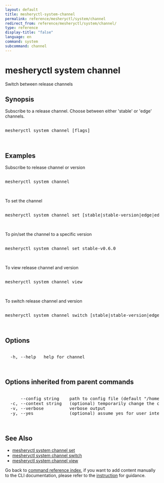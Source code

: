 ```yaml
---
layout: default
title: mesheryctl-system-channel
permalink: reference/mesheryctl/system/channel
redirect_from: reference/mesheryctl/system/channel/
type: reference
display-title: "false"
language: en
command: system
subcommand: channel
---
```


# mesheryctl system channel

Switch between release channels

## Synopsis

Subscribe to a release channel. Choose between either 'stable' or 'edge' channels.

<pre class='codeblock-pre'>
<div class='codeblock'>
mesheryctl system channel [flags]

</div>
</pre>

## Examples

Subscribe to release channel or version

<pre class='codeblock-pre'>
<div class='codeblock'>
mesheryctl system channel

</div>
</pre>

To set the channel

<pre class='codeblock-pre'>
<div class='codeblock'>
mesheryctl system channel set [stable|stable-version|edge|edge-version]

</div>
</pre>

To pin/set the channel to a specific version

<pre class='codeblock-pre'>
<div class='codeblock'>
mesheryctl system channel set stable-v0.6.0

</div>
</pre>

To view release channel and version

<pre class='codeblock-pre'>
<div class='codeblock'>
mesheryctl system channel view

</div>
</pre>

To switch release channel and version

<pre class='codeblock-pre'>
<div class='codeblock'>
mesheryctl system channel switch [stable|stable-version|edge|edge-version]

</div>
</pre>

## Options

<pre class='codeblock-pre'>
<div class='codeblock'>
  -h, --help   help for channel

</div>
</pre>

## Options inherited from parent commands

<pre class='codeblock-pre'>
<div class='codeblock'>
      --config string    path to config file (default "/home/runner/.meshery/config.yaml")
  -c, --context string   (optional) temporarily change the current context.
  -v, --verbose          verbose output
  -y, --yes              (optional) assume yes for user interactive prompts.

</div>
</pre>

## See Also

- [mesheryctl system channel set](/reference/mesheryctl/system/channel/set)
- [mesheryctl system channel switch](/reference/mesheryctl/system/channel/switch)
- [mesheryctl system channel view](/reference/mesheryctl/system/channel/view)

Go back to [command reference index](/reference/mesheryctl/), if you want to add content manually to the CLI documentation, please refer to the [instruction](/project/contributing/contributing-cli#preserving-manually-added-documentation) for guidance.
